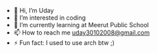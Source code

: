 - 👋 Hi, I’m Uday
- 👀 I’m interested in coding
- 🌱 I’m currently learning at Meerut Public School
- 📫 How to reach me uday30102008@gmail.com
- ⚡ Fun fact: I used to use arch btw ;)

<!---
udaayy/udaayy is a ✨ special ✨ repository because its `README.md` (this file) appears on your GitHub profile.
You can click the Preview link to take a look at your changes.
--->
